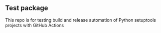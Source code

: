 Test package
------------

This repo is for testing build and release automation of Python setuptools projects with
GitHub Actions
